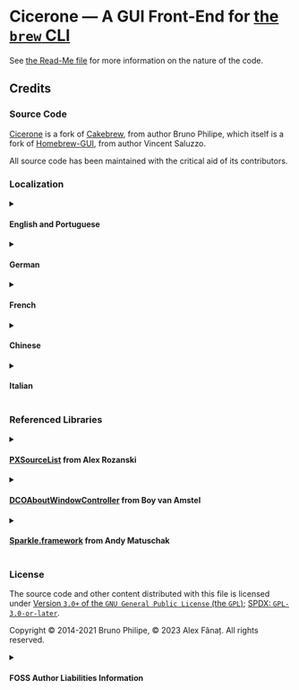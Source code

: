 # Cicerone — A GUI Front-End for [the `brew` CLI](https://brew.sh)

See [the Read-Me file](ReadMe.MD) for more information on the nature of the code.

## Credits

### Source Code

[Cicerone](https://github.com/TheFanatr/Cicerone) is a fork of [Cakebrew](https://github.com/brunophilipe/Cakebrew), from author Bruno Philipe, which itself is a fork of [Homebrew-GUI](https://github.com/vincentsaluzzo/Homebrew-GUI), from author Vincent Saluzzo.

All source code has been maintained with the critical aid of its contributors.

### Localization

<details>

<summary>

#### English and Portuguese

</summary>

  - [Bruno Philipe](https://github.com/brunophilipe)

</details>

<details>

<summary>

#### German

</summary>

  - [Johannes Mitlmeier](https://github.com/jojomi) 
  - David Mair Spiess [[GitHub/davidspiess](https://github.com/davidspiess)]

</details>

<details>

<summary>

#### French

</summary>

  - Baptiste Fontaine [[GitHub/bfontaine](https://github.com/bfontaine)]
  - Jean-Étienne [[GitHub/jeanetienne](https://github.com/jeanetienne)]
  - Eric Devolder [[GitHub/keldonin](https://github.com/keldonin)]

</details>

<details>

<summary>

#### Chinese

</summary>

  - coderyi [[GitHub/coderyi](https://github.com/coderyi)]

</details>

<details>

<summary>

#### Italian

</summary>

  - Fabrizio [[GitHub.com/thefabbulus](https://github.com/thefabbulus)] 

</details>

### Referenced Libraries

<details>

<summary>

#### [PXSourceList](https://github.com/brunophilipe/PXSourceList) from Alex Rozanski

</summary>

  - Copyright © 2009-14, Alex Rozanski.
  - Copyright © 2014-2021, Bruno Philipe.
  
  All rights reserved.

</details>

<details>

<summary>

#### [DCOAboutWindowController](https://github.com/DangerCove/DCOAboutWindow) from Boy van Amstel

</summary>

  - Copyright © 2014, Danger Cove.
  
  All rights reserved.

</details>

<details>

<summary>

#### [Sparkle.framework](https://sparkle-project.org) from Andy Matuschak

</summary>

  - Copyright © 2006-2013, Andy Matuschak.
  - Copyright © 2009-2013, Elgato Systems GmbH.
  - Copyright © 2011-2014, Kornel Lesiński.
  - Copyright © 2015-2017, Mayur Pawashe.
  - Copyright © 2014, C.W. Betts.
  - Copyright © 2014, Petroules Corporation.
  - Copyright © 2014, Big Nerd Ranch.
  
  All rights reserved.

</details>

### License

The source code and other content distributed with this file is licensed under [Version `3.0+` of the `GNU General Public License` (the `GPL`)](https://www.gnu.org/licenses/gpl-3.0-standalone.html); [SPDX: `GPL-3.0-or-later`](https://spdx.org/licenses/GPL-3.0-or-later.html).

Copyright © 2014-2021 Bruno Philipe, © 2023 Alex Fânaț. All rights reserved.

<details>

<summary>

#### FOSS Author Liabilities Information

</summary>

This program is free software: you can redistribute it and/or modify it under the terms of the GNU General Public License as published by the Free Software Foundation, either version 3 of the License, or (at your option) any later version.

This program is distributed in the hope that it will be useful, but WITHOUT ANY WARRANTY; without even the implied warranty of MERCHANTABILITY or FITNESS FOR A PARTICULAR PURPOSE. See the GNU General Public License for more details.

You should have received a copy of the GNU General Public License along with this program. If not, see <[http://www.gnu.org/licenses/](https://www.gnu.org/licenses/gpl-3.0-standalone.html)>.

</details>
